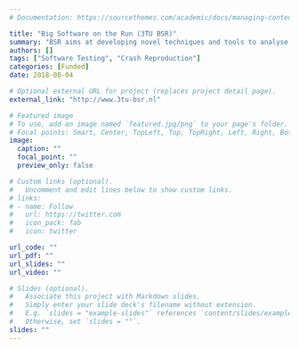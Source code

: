 ```yaml
---
# Documentation: https://sourcethemes.com/academic/docs/managing-content/

title: "Big Software on the Run (3TU BSR)"
summary: "BSR aims at developing novel techniques and tools to analyse software systems in vivo - making it possible to visualize behaviour, create models, check conformance, predict problems, and recommend corrective actions."
authors: []
tags: ["Software Testing", "Crash Reproduction"]
categories: [Funded]
date: 2018-08-04

# Optional external URL for project (replaces project detail page).
external_link: "http://www.3tu-bsr.nl"

# Featured image
# To use, add an image named `featured.jpg/png` to your page's folder.
# Focal points: Smart, Center, TopLeft, Top, TopRight, Left, Right, BottomLeft, Bottom, BottomRight.
image:
  caption: ""
  focal_point: ""
  preview_only: false

# Custom links (optional).
#   Uncomment and edit lines below to show custom links.
# links:
# - name: Follow
#   url: https://twitter.com
#   icon_pack: fab
#   icon: twitter

url_code: ""
url_pdf: ""
url_slides: ""
url_video: ""

# Slides (optional).
#   Associate this project with Markdown slides.
#   Simply enter your slide deck's filename without extension.
#   E.g. `slides = "example-slides"` references `content/slides/example-slides.md`.
#   Otherwise, set `slides = ""`.
slides: ""
---
```

